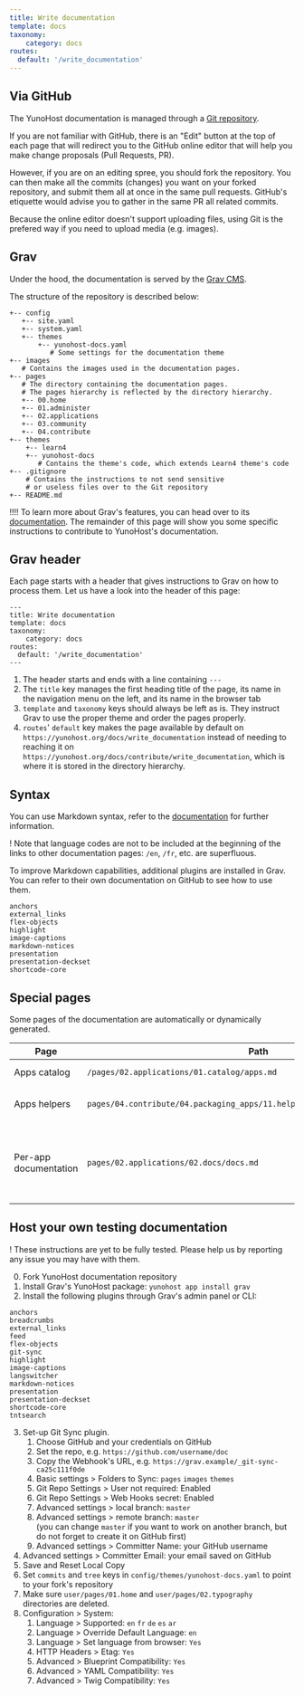 ```yaml
---
title: Write documentation
template: docs
taxonomy:
    category: docs
routes:
  default: '/write_documentation'
---
```



## Via GitHub

The YunoHost documentation is managed through a [Git repository](https://github.com/YunoHost/doc).

If you are not familiar with GitHub, there is an "Edit" button at the top of each page that will redirect you to the GitHub online editor that will help you make change proposals (Pull Requests, PR).

However, if you are on an editing spree, you should fork the repository. You can then make all the commits (changes) you want on your forked repository, and submit them all at once in the same pull requests. GitHub's etiquette would advise you to gather in the same PR all related commits.

Because the online editor doesn't support uploading files, using Git is the prefered way if you need to upload media (e.g. images).

## Grav

Under the hood, the documentation is served by the [Grav CMS](https://getgrav.org/?target=_blank).

The structure of the repository is described below:

```text
+-- config
   +-- site.yaml
   +-- system.yaml
   +-- themes
       +-- yunohost-docs.yaml
          # Some settings for the documentation theme
+-- images
   # Contains the images used in the documentation pages.
+-- pages
   # The directory containing the documentation pages.
   # The pages hierarchy is reflected by the directory hierarchy.
   +-- 00.home
   +-- 01.administer
   +-- 02.applications
   +-- 03.community
   +-- 04.contribute
+-- themes
    +-- learn4
    +-- yunohost-docs
       # Contains the theme's code, which extends Learn4 theme's code
+-- .gitignore
    # Contains the instructions to not send sensitive
    # or useless files over to the Git repository
+-- README.md
```

!!!! To learn more about Grav's features, you can head over to its [documentation](https://learn.getgrav.org?target=_blank). The remainder of this page will show you some specific instructions to contribute to YunoHost's documentation.

## Grav header

Each page starts with a header that gives instructions to Grav on how to process them. Let us have a look into the header of this page:

```text
---
title: Write documentation
template: docs
taxonomy:
    category: docs
routes:
  default: '/write_documentation'
---

```

1. The header starts and ends with a line containing `---`
2. The `title` key manages the first heading title of the page, its name in the navigation menu on the left, and its name in the browser tab
3. `template` and `taxonomy` keys should always be left as is. They instruct Grav to use the proper theme and order the pages properly.
4. `routes`' `default` key makes the page available by default on `https://yunohost.org/docs/write_documentation` instead of needing to reaching it on `https://yunohost.org/docs/contribute/write_documentation`, which is where it is stored in the directory hierarchy.

## Syntax

You can use Markdown syntax, refer to the [documentation](/doc_markdown_guide) for further information.

! Note that language codes are not to be included at the beginning of the links to other documentation pages: `/en`, `/fr`, etc. are superfluous.

To improve Markdown capabilities, additional plugins are installed in Grav. You can refer to their own documentation on GitHub to see how to use them.

```text
anchors
external_links
flex-objects
highlight
image-captions
markdown-notices
presentation
presentation-deckset
shortcode-core
```

## Special pages

Some pages of the documentation are automatically or dynamically generated.

| Page          | Path  | Notes |
|---------------|-------|-------|
| Apps catalog  | `/pages/02.applications/01.catalog/apps.md` | Retrieves and processes [app.json](https://github.com/YunoHost/apps/blob/master/apps.json?target=_blank) |
| Apps helpers  | `pages/04.contribute/04.packaging_apps/11.helpers/packaging_apps_helpers.md` | Generated by this [script](https://github.com/YunoHost/yunohost/blob/dev/doc/generate_helper_doc.py?target=_blank), from this [template](https://github.com/YunoHost/yunohost/blob/dev/doc/helper_doc_template.md?target=_blank) |
| Per-app documentation | `pages/02.applications/02.docs/docs.md` | Lists the subpages in the same directory which have `taxonomy.category: docs, apps` in its header |

## Host your own testing documentation

! These instructions are yet to be fully tested. Please help us by reporting any issue you may have with them.

0. Fork YunoHost documentation repository
1. Install Grav's YunoHost package: `yunohost app install grav`
2. Install the following plugins through Grav's admin panel or CLI:

```text
anchors
breadcrumbs
external_links
feed
flex-objects
git-sync
highlight
image-captions
langswitcher
markdown-notices
presentation
presentation-deckset
shortcode-core
tntsearch
```

3. Set-up Git Sync plugin.
   1. Choose GitHub and your credentials on GitHub
   2. Set the repo, e.g. `https://github.com/username/doc`
   3. Copy the Webhook's URL, e.g. `https://grav.example/_git-sync-ca25c111f0de`
   4. Basic settings > Folders to Sync: `pages` `images` `themes`
   5. Git Repo Settings > User not required: Enabled
   6. Git Repo Settings > Web Hooks secret: Enabled
   7. Advanced settings > local branch: `master`
   8. Advanced settings > remote branch: `master`  
(you can change `master` if you want to work on another branch, but do not forget to create it on GitHub first)
   9. Advanced settings > Committer Name: your GitHub username
10. Advanced settings > Committer Email: your email saved on GitHub
11. Save and Reset Local Copy
12. Set `commits` and `tree` keys in `config/themes/yunohost-docs.yaml` to point to your fork's repository
4. Make sure `user/pages/01.home` and `user/pages/02.typography` directories are deleted.
5. Configuration > System:
   1. Language > Supported: `en` `fr` `de` `es` `ar`
   2. Language > Override Default Language: `en`
   3. Language > Set language from browser: `Yes`
   4. HTTP Headers > Etag: `Yes`
   5. Advanced > Blueprint Compatibility: `Yes`
   6. Advanced > YAML Compatibility: `Yes`
   7. Advanced > Twig Compatibility: `Yes`
